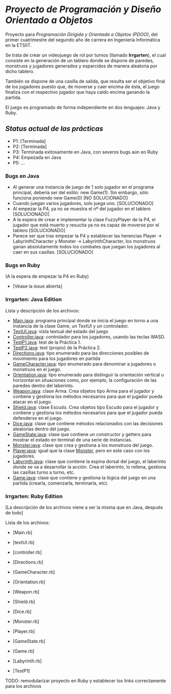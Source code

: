# ***Proyecto de Programación y Diseño Orientado a Objetos***

Proyecto para _Programación Dirigida y Orientada a Objetos (PDOO)_, del primer cuatrimestre del segundo año de carrera en Ingeniería Informática en la ETSIIT.

Se trata de crear un videojuego de rol por turnos (llamado **Irrgarten**), el cual consiste en la generación de un tablero donde se dispone de paredes, monstruos y jugadores generados y esparcidos de manera aleatoria por dicho tablero. 

También se dispone de una casilla de salida, que resulta ser el objetivo final de los jugadores puesto que, de moverse y caer encima de ésta, el juego finaliza con el respectivo jugador que haya caído encima ganando la partida.

El juego es programado de forma independiente en dos lenguajes: Java y Ruby.

## *Status actual de las prácticas*

- P1: [Terminada]
- P2: [Terminada]
- P3: Terminada exitosamente en Java, con severos bugs aún en Ruby
- P4: Empezada en Java
- P5: ...

### **Bugs en Java**

- Al generar una instancia de juego de 1 solo jugador en el programa principal, debería ser del estilo: new Game(1). Sin embargo, sólo funciona poniendo new Game(0) [NO SOLUCIONADO]
- Cuando juegan varios jugadores, solo juega uno. [SOLUCIONADO]
- Al empezar la P4, ya no se muestra el nº del jugador en el tablero [SOLUCIONADO]
- A la espera de crear e implementar la clase FuzzyPlayer de la P4, el jugador que está muerto y resucita ya no es capaz de moverse por el tablero [SOLUCIONADO]
- Parece ser que tras empezar la P4 y establecer las herencias Player -> LabyrinthCharacter y Monster -> LabyrinthCharacter, los monstruos ganan absolutamente todos los combates que juegan los jugadores al caer en sus casillas. [SOLUCIONADO]


### **Bugs en Ruby**

(A la espera de empezar la P4 en Ruby)

- [Véase la issue abierta]

### **Irrgarten: Java Edition**

Lista y descripción de los archivos:

- [Main.java](Java/src/main/Main.java): programa principal donde se inicia el juego en torno a una instancia de la clase Game, un TextUI y un controlador.
- [TextUI.java](Java/src/UI/TextUI.java): vista textual del estado del juego
- [Controller.java](Java/src/controller/Controller.java): controlador para los jugadores, usando las teclas WASD.
- [TestP1.java](Java/src/irrgarten/TestP1.java): test de la Práctica 1.
- [TestP2.java](Java/src/irrgarten/TestP2.java): test (propio) de la Práctica 2.
- [Directions.java](Java/src/irrgarten/Directions.java): tipo enumerado para las direcciones posibles de movimiento para los jugadores en partida
- [GameCharacter.java](Java/src/irrgarten/GameCharacter.java): tipo enumerado para denominar a jugadores o monstruos en el juego.
- [Orientation.java](Java/src/irrgarten/Orientation.java): tipo enumerado para distinguir la orientación vertical u horizontal en situaciones como, por ejemplo, la configuración de las paredes dentro del laberinto.
- [Weapon.java](Java/src/irrgarten/Weapon.java): clase Arma. Crea objetos tipo Arma para el jugador y contiene y gestiona los métodos necesarios para que el jugador pueda atacar en el juego.
- [Shield.java](Java/src/irrgarten/Shield.java): clase Escudo. Crea objetos tipo Escudo para el jugador y contiene y gestiona los métodos necesarios para que el jugador pueda defenderse en el juego.
- [Dice.java](Java/src/irrgarten/Dice.java): clase que contiene métodos relacionados con las decisiones aleatorias dentro del juego.
- [GameState.java](Java/src/irrgarten/GameState.java): clase que contiene un constructor y getters para mostrar el estado en terminal de una serie de instancias.
- [Monster.java](Java/src/irrgarten/Monster.java): clase que crea y gestiona a los monstruos del juego.
- [Player.java](Java/src/irrgarten/Player.java): igual que la clase [Monster](Java/src/irrgarten/Monster.java), pero en este caso con los jugadores.
- [Labyrinth.java](Java/src/irrgarten/Labyrinth.java): clase que contiene la espina dorsal del juego, el laberinto donde se va a desarrollar la acción. Crea el laberinto, lo rellena, gestiona las casillas turno a turno, etc.
- [Game.java](Java/src/irrgarten/Game.java): clase que contiene y gestiona la lógica del juego en una partida (crearla, comenzarla, terminarla, etc).

### **Irrgarten: Ruby Edition**

[La descripción de los archivos viene a ser la misma que en Java, después de todo]

Lista de los archivos:

- [Main.rb]

- [textUI.rb]

- [controller.rb]

- [Directions.rb]

- [GameCharacter.rb]

- [Orientation.rb]

- [Weapon.rb]

- [Shield.rb]

- [Dice.rb]

- [Monster.rb]

- [Player.rb]

- [GameState.rb]

- [Game.rb]

- [Labyrinth.rb]

- [TestP1]

TODO: remodularizar proyecto en Ruby y establecer los links correctamente para los archivos
